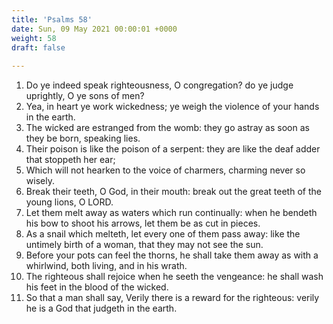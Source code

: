 ```yaml
---
title: 'Psalms 58'
date: Sun, 09 May 2021 00:00:01 +0000
weight: 58
draft: false
  
---
```


1. Do ye indeed speak righteousness, O congregation? do ye judge uprightly, O ye sons of men?
2. Yea, in heart ye work wickedness; ye weigh the violence of your hands in the earth.
3. The wicked are estranged from the womb: they go astray as soon as they be born, speaking lies.
4. Their poison is like the poison of a serpent: they are like the deaf adder that stoppeth her ear;
5. Which will not hearken to the voice of charmers, charming never so wisely.
6. Break their teeth, O God, in their mouth: break out the great teeth of the young lions, O LORD.
7. Let them melt away as waters which run continually: when he bendeth his bow to shoot his arrows, let them be as cut in pieces.
8. As a snail which melteth, let every one of them pass away: like the untimely birth of a woman, that they may not see the sun.
9. Before your pots can feel the thorns, he shall take them away as with a whirlwind, both living, and in his wrath.
10. The righteous shall rejoice when he seeth the vengeance: he shall wash his feet in the blood of the wicked.
11. So that a man shall say, Verily there is a reward for the righteous: verily he is a God that judgeth in the earth.
